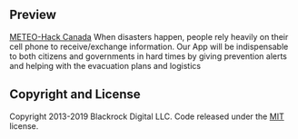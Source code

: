 
## Preview

[METEO-Hack Canada](https://github.com/Alkapo/METEO-Hack/tree/master/Climate_Refugees_App/img/Preview.png)
When disasters happen, people rely heavily on their cell phone to receive/exchange information. 
Our App will be indispensable to both citizens and governments in hard times by giving prevention alerts and helping with the evacuation plans and logistics

## Copyright and License

Copyright 2013-2019 Blackrock Digital LLC. Code released under the [MIT](https://github.com/BlackrockDigital/startbootstrap-new-age/blob/gh-pages/LICENSE) license.
